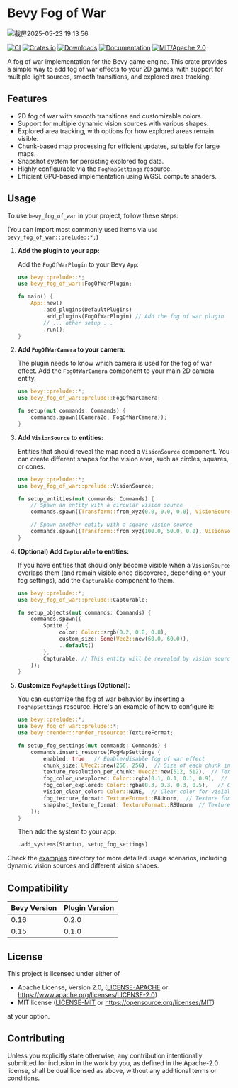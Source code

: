 # Bevy Fog of War

![截屏2025-05-23 19 13 56](https://github.com/user-attachments/assets/fe84d5dc-e897-4e64-9d51-de788ae69230)


[![CI](https://github.com/foxzool/bevy_fog_of_war/workflows/CI/badge.svg)](https://github.com/foxzool/bevy_fog_of_war/actions)
[![Crates.io](https://img.shields.io/crates/v/bevy_fog_of_war)](https://crates.io/crates/bevy_fog_of_war)
[![Downloads](https://img.shields.io/crates/d/bevy_fog_of_war)](https://crates.io/crates/bevy_fog_of_war)
[![Documentation](https://docs.rs/bevy_fog_of_war/badge.svg)](https://docs.rs/bevy_fog_of_war)
[![MIT/Apache 2.0](https://img.shields.io/badge/license-MIT%2FApache-blue.svg)](https://github.com/Seldom-SE/seldom_pixel#license)


A fog of war implementation for the Bevy game engine. This crate provides a simple way to add fog of war effects to
your 2D games, with support for multiple light sources, smooth transitions, and explored area tracking.

## Features

- 2D fog of war with smooth transitions and customizable colors.
- Support for multiple dynamic vision sources with various shapes.
- Explored area tracking, with options for how explored areas remain visible.
- Chunk-based map processing for efficient updates, suitable for large maps.
- Snapshot system for persisting explored fog data.
- Highly configurable via the `FogMapSettings` resource.
- Efficient GPU-based implementation using WGSL compute shaders.

## Usage

To use `bevy_fog_of_war` in your project, follow these steps:

(You can import most commonly used items via `use bevy_fog_of_war::prelude::*;`)

1.  **Add the plugin to your app:**

    Add the `FogOfWarPlugin` to your Bevy `App`:

    ```rust
    use bevy::prelude::*;
    use bevy_fog_of_war::FogOfWarPlugin;

    fn main() {
        App::new()
            .add_plugins(DefaultPlugins)
            .add_plugins(FogOfWarPlugin) // Add the fog of war plugin
            // ... other setup ...
            .run();
    }
    ```

2.  **Add `FogOfWarCamera` to your camera:**

    The plugin needs to know which camera is used for the fog of war effect. Add the `FogOfWarCamera` component to your main 2D camera entity.

    ```rust
    use bevy::prelude::*;
    use bevy_fog_of_war::prelude::FogOfWarCamera;

    fn setup(mut commands: Commands) {
        commands.spawn((Camera2d, FogOfWarCamera));
    }
    ```

3.  **Add `VisionSource` to entities:**

    Entities that should reveal the map need a `VisionSource` component. You can create different shapes for the vision area, such as circles, squares, or cones.

    ```rust
    use bevy::prelude::*;
    use bevy_fog_of_war::prelude::VisionSource;

    fn setup_entities(mut commands: Commands) {
        // Spawn an entity with a circular vision source
        commands.spawn((Transform::from_xyz(0.0, 0.0, 0.0), VisionSource::circle(200.0)));

        // Spawn another entity with a square vision source
        commands.spawn((Transform::from_xyz(100.0, 50.0, 0.0), VisionSource::square(150.0)));
    }
    ```

   4.  **(Optional) Add `Capturable` to entities:**

       If you have entities that should only become visible when a `VisionSource` overlaps them (and remain visible once discovered, depending on your fog settings), add the `Capturable` component to them.

       ```rust
       use bevy::prelude::*;
       use bevy_fog_of_war::prelude::Capturable;

       fn setup_objects(mut commands: Commands) {
           commands.spawn((
               Sprite {
                    color: Color::srgb(0.2, 0.8, 0.8),
                    custom_size: Some(Vec2::new(60.0, 60.0)),
                    ..default()
               },
               Capturable, // This entity will be revealed by vision sources
           ));
       }
       ```

5.  **Customize `FogMapSettings` (Optional):**

    You can customize the fog of war behavior by inserting a `FogMapSettings` resource. Here's an example of how to configure it:

    ```rust
    use bevy::prelude::*;
    use bevy_fog_of_war::prelude::*;
    use bevy::render::render_resource::TextureFormat;

    fn setup_fog_settings(mut commands: Commands) {
        commands.insert_resource(FogMapSettings {
            enabled: true,  // Enable/disable fog of war effect
            chunk_size: UVec2::new(256, 256),  // Size of each chunk in world units
            texture_resolution_per_chunk: UVec2::new(512, 512),  // Texture resolution per chunk
            fog_color_unexplored: Color::rgba(0.1, 0.1, 0.1, 0.9),  // Color for unexplored areas
            fog_color_explored: Color::rgba(0.3, 0.3, 0.3, 0.5),   // Color for explored but not visible areas
            vision_clear_color: Color::NONE,  // Clear color for visible areas (usually transparent)
            fog_texture_format: TextureFormat::R8Unorm,  // Texture format for fog
            snapshot_texture_format: TextureFormat::R8Unorm  // Texture format for snapshots
        });
    }
    ```

    Then add the system to your app:
    
    ```rust
    .add_systems(Startup, setup_fog_settings)
    ```


Check the [examples](examples/) directory for more detailed usage scenarios, including dynamic vision sources and different vision shapes.

## Compatibility

| Bevy Version | Plugin Version |
|--------------|----------------|
| 0.16         | 0.2.0          |
| 0.15         | 0.1.0          |

## License

This project is licensed under either of

* Apache License, Version 2.0, ([LICENSE-APACHE](LICENSE-APACHE) or https://www.apache.org/licenses/LICENSE-2.0)
* MIT license ([LICENSE-MIT](LICENSE-MIT) or https://opensource.org/licenses/MIT)

at your option.

## Contributing

Unless you explicitly state otherwise, any contribution intentionally submitted for inclusion in the work by you, as
defined in the Apache-2.0 license, shall be dual licensed as above, without any additional terms or conditions.
